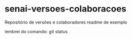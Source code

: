 # senai-versoes-colaboracoes
Repositório de versões e colaboradores
readme de exemplo

lembrei do comando: git status